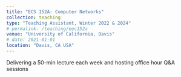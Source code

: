 ```yaml
---
title: "ECS 152A: Computer Networks"
collection: teaching
type: "Teaching Assistant, Winter 2022 & 2024"
# permalink: /teaching/eec152a
venue: "University of California, Davis"
# date: 2021-01-01
location: "Davis, CA USA"
---
```


Delivering a 50-min lecture each week and hosting office hour Q&A sessions